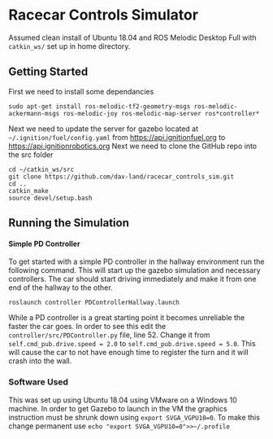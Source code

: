 # Racecar Controls Simulator

Assumed clean install of Ubuntu 18.04 and ROS Melodic Desktop Full with `catkin_ws/` set up in home directory.

## Getting Started

First we need to install some dependancies
```
sudo apt-get install ros-melodic-tf2-geometry-msgs ros-melodic-ackermann-msgs ros-melodic-joy ros-melodic-map-server ros*controller*
```
Next we need to update the server for gazebo located at `~/.ignition/fuel/config.yaml` from https://api.ignitionfuel.org to https://api.ignitionrobotics.org
Next we need to clone the GitHub repo into the src folder
```
cd ~/catkin_ws/src
git clone https://github.com/dav-land/racecar_controls_sim.git
cd ..
catkin_make
source devel/setup.bash
```

## Running the Simulation

#### Simple PD Controller
To get started with a simple PD controller in the hallway environment run the following command. This will start up the gazebo simulation and necessary controllers. The car should start driving immediately and make it from one end of the hallway to the other.
```
roslaunch controller PDControllerHallway.launch
```
While a PD controller is a great starting point it becomes unreliable the faster the car goes.  In order to see this edit the `controller/src/PDController.py` file, line 52. Change it from `self.cmd_pub.drive.speed = 2.0` to `self.cmd_pub.drive.speed = 5.0`. This will cause the car to not have enough time to register the turn and it will crash into the wall.

### Software Used
This was set up using Ubuntu 18.04 using VMware on a Windows 10 machine. In order to get Gazebo to launch in the VM the graphics instruction must be shrunk down using `export SVGA_VGPU10=0`.
To make this change permanent use `echo "export SVGA_VGPU10=0">>~/.profile`
